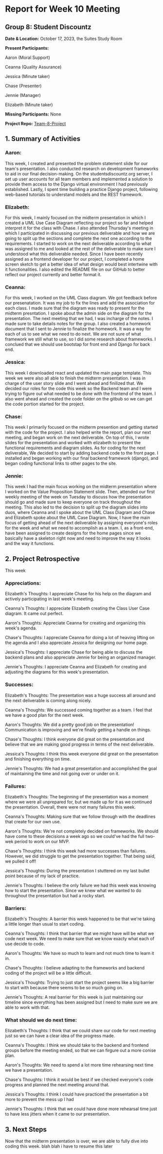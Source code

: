 # Report for Week 10 Meeting

## Group 8: Student Discountz

**Date & Location:** October 17, 2023, the Suites Study Room

**Present Participants:**

Aaron (Moral Support)

Ceanna (Quality Assurance) 

Jessica (Minute taker)

Chase (Presenter)

Jennie (Manager)

Elizabeth (Minute taker)

**Missing Participants:** None 

**Project Repo:** [Team-8-Project](https://github.com/aaronr7734/team-8-project "Our Repository")

## 1. Summary of Activities

### **Aaron**:

This week, I created and presented the problem statement slide for our team's presentation. I also conducted research on development frameworks to aid in our final decision-making. On the studentsdiscountz.org server, I set up user accounts for all team members and implemented a solution to provide them access to the Django virtual environment I had previously established. Lastly, I spent time building a practice Django project, following web-based tutorials to understand models and the REST framework.

### **Elizabeth**:

For this week, I mainly focused on the midterm presentation in which I created a UML Use Case Diagram reflecting our project so far and helped interpret
it for the class with Chase. I also attended Thursday's meeting in which I participated in discussing our previous deliverable and how we are going to split up the sections and complete the next one according to the requirements. I started to work on the next deliverable according to what was assigned to me and looked at the rest of the deliverable to make sure I understood what this deliverable needed. Since I have been recently assigned as a frontend developer for our project, I completed a home screen sketch to get a better idea of what design would best intertwine with it functionalities. I also edited the README file on our GitHub to better reflect our project currently and better format it.

### **Ceanna**:
For this week, I worked on the UML Class diagram. We got feedback before our presenatation. It was my job to fix the lines and add the association for each class. I made sure that the diagram was ready to present for the midterm presntation. I spoke about the admin side on the diagram for the presentation. The next meeting that we had, I was incharge of the notes. I made sure to take details notes for the group. I also created a homework document that I sent to Jennie to finalize the homework. It was a way for each of us to see what we need to do next. We are not sure of what framework we still what to use, so I did some research about frameworks. I conclued that we should use bootstap for front end and Django for back end.

### **Jessica**:
This week I downloaded react and updated the main page template. This week we were also all able to finish the midterm presentation. I was in charge of the user story slide and I went ahead and finilized that. We decided our roles for the code this week so the Backend team and I were trying to figure out what needed to be done with the frontend of the team. I also went ahead and created the code folder on the gitbub so we can get the code portion started for the project.


### **Chase**:

This week I primarily focused on the midterm presention and getting started with the code for the project. I also helped write the report, plan our next meeting, and began work on the next deliverable. On top of this, I wrote slides for the presentation and worked with elizabeth to present the functional requirements and diagram slides. As for coding for the next deliverable, We decided to start by adding backend code to the front page. I installed and began working with our final backend framework (django), and began coding functional links to other pages to the site.

### **Jennie**:

This week I had the main focus working on the midterm presentation where I worked on the Value Proposition Statement slide. Then, attended our first weekly meeting of the week on Tuesday to discuss how the presentation should go and made sure to keep everyone on track throughout the meeting. This also led to the decision to split up the diagram slides into duos, where Ceanna and I spoke about the UML Class Diagram and Chase and Elizabeth spoke about the UML Case Diagram. Now, I have the main focus of getting ahead of the next deliverable by assigning everyone's roles for the week and what we need to accomplish as a team. I, as a front-end, have been assigned to create designs for the home pages since we basically have a skeleton right now and need to improve the way it looks and the way it functions. 


## 2. Project Retrospective

This week 

### **Appreciations**: 

   Elizabeth's Thoughts: I appreciate Chase for his help on the diagram and actively participating in last week's meeting.
   
   Ceanna's Thoughts: I appreciate Elizabeth creating the Class User Case diagram. It came out perfect.

   
   Aaron's Thoughts: Appreciate Ceanna for creating and organizing this week's agenda.

   
   Chase's Thoughts: I appreciate Ceanna for doing a lot of heaving lifting on the agenda and I also appreciate Jessica for designing our home page.
   
   
   Jessica's Thoughts: I appreciate Chase for being able to discuss the backend plans and also appreciate Jennie for being an organized manager. 
   
   
   Jennie's Thoughts: I appreciate Ceanna and Elizabeth for creating and adjusting the diagrams for this week's presentation.


### **Successes**: 

   Elizabeth's Thoughts: The presentation was a huge success all around and the next deliverable is coming along nicely. 

   
   Ceanna's Thoughts: We successed coming together as a team. I feel that we have a good plan for the next week.

   
   Aaron's Thoughts: We did a pretty good job on the presentation! Communication is improving and we're finally getting a handle on things.

   
   Chase's Thoughts: I think everyone did great on the presentation and believe that we are making good progress in terms of the next deliverable.

   
   Jessica's Thoughts: I think this week everyone did great on the presentation and finishing everything on time. 

   
   Jennie's Thoughts: We had a great presentation and accomplished the goal of maintaining the time and not going over or under on it.


### **Failures**: 

   Elizabeth's Thoughts: The beginning of the presentation was a moment where we were all unprepared for, but we made up for it as we continued the presentation. Overall, there were not many failures this week.

   
   Ceanna's Thoughts: Making sure that we follow through with the deadlines that create for our own use.

   
   Aaron's Thoughts: We're not completely decided on frameworks. We should have come to these decisions a week ago so we could've had the full two-wek period to work on our MVP.

   
   Chase's Thoughts: I think this week had more successes than failures. However, we did struggle to get the presentation together. That being said, we pulled it off!

   
   Jessica's Thoughts: During the presentation I stuttered on my last bullet point because of my lack of practice.

   
   Jennie's Thoughts: I believe the only failure we had this week was knowing how to start the presentation. Since we knew what we wanted to do throughout the presentation but had a rocky start.


### **Barriers**: 

   Elizabeth's Thoughts: A barrier this week happened to be that we're taking a little longer than usual to start coding.

   
   Ceanna's Thoughts: I think that barrier that we might have will be what we code next week. We need to make sure that we know exacty what each of use decide to code.

   
   Aaron's Thoughts: We have so much to learn and not much time to learn it in.
   
   
   Chase's Thoughts: I believe adapting to the frameworks and backend coding of the project will be a little difficult.
   
   
   Jessica's Thoughts: Trying to just start the project seems like a big barrier to start with because there seems to be so much going on.

   
   Jennie's Thoughts: A real barrier for this week is just maintaining our timeline since everything has been assigned but I need to make sure we are able to work with that. 

   
### **What should we do next time**: 

   Elizabeth's Thoughts: I think that we could share our code for next meeting just so we can have a clear idea of the progress made.

   
   Ceanna's Thoughts: I think we should take to the backend and frontend groups before the meeting ended, so that we can firgure out a more conise plan.

   
   Aaron's Thoughts: We need to spend a lot more time rehearsing next time we have a presentation.

   
   Chase's Thoughts: I think it would be best if we checked everyone's code progress and planned the next meeting around that.
   
   
   Jessica's Thoughts: I think I could have practiced the presentation a bit more to prevent the mess up I had

   
   Jennie's Thoughts: I think that we could have done more rehearsal time just to have less jitters when it came to our presentation.
   
   
## 3. Next Steps

Now that the midterm presentation is over, we are able to fully dive into coding this week. blah blah i have to resume this later

